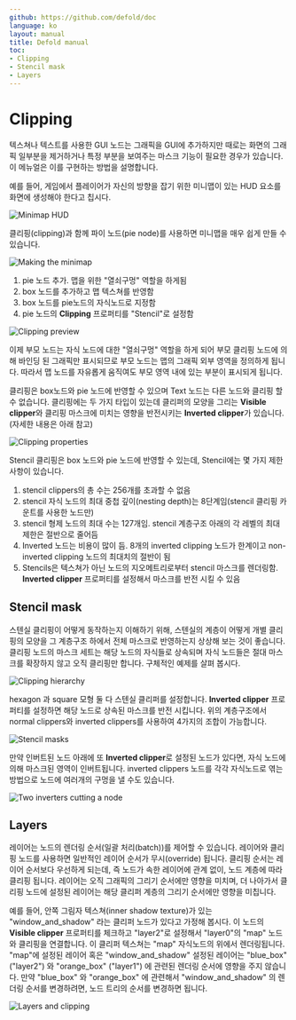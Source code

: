 ```yaml
---
github: https://github.com/defold/doc
language: ko
layout: manual
title: Defold manual
toc:
- Clipping
- Stencil mask
- Layers
---
```


# Clipping
텍스쳐나 텍스트를 사용한 GUI 노드는 그래픽을 GUI에 추가하지만 때로는 화면의 그래픽 일부분을 제거하거나 특정 부분을 보여주는 마스크 기능이 필요한 경우가 있습니다. 이 메뉴얼은 이를 구현하는 방법을 설명합니다.

예를 들어, 게임에서 플레이어가 자신의 방향을 잡기 위한 미니맵이 있는 HUD 요소를 화면에 생성해야 한다고 칩시다.

![Minimap HUD](/manuals/images/clipping/clipping_minimap.png)

클리핑(clipping)과 함께 파이 노드(pie node)를 사용하면 미니맵을 매우 쉽게 만들 수 있습니다.

![Making the minimap](/manuals/images/clipping/clipping_making_minimap.png)

1. pie 노드 추가. 맵을 위한 "열쇠구멍" 역할을 하게됨
2. box 노드를 추가하고 맵 텍스쳐를 반영함
3. box 노드를 pie노드의 자식노드로 지정함
4. pie 노드의 **Clipping** 프로퍼티를 "Stencil"로 설정함

![Clipping preview](/manuals/images/clipping/clipping_preview.png)

이제 부모 노드는 자식 노드에 대한 "열쇠구멍" 역할을 하게 되어 부모 클리핑 노드에 의해 바인딩 된 그래픽만 표시되므로 부모 노드는 맵의 그래픽 외부 영역을 정의하게 됩니다. 따라서 맵 노드를 자유롭게 움직여도 부모 영역 내에 있는 부분이 표시되게 됩니다.

클리핑은 box노드와 pie 노드에 반영할 수 있으며 Text 노드는 다른 노드와 클리핑 할 수 없습니다. 클리핑에는 두 가지 타입이 있는데 클리퍼의 모양을 그리는 **Visible clipper**와 클리핑 마스크에 미치는 영향을 반전시키는 **Inverted clipper**가 있습니다. (자세한 내용은 아래 참고)

![Clipping properties](/manuals/images/clipping/clipping_properties.png)

Stencil 클리핑은 box 노드와 pie 노드에 반영할 수 있는데, Stencil에는 몇 가지 제한사항이 있습니다.

1. stencil clippers의 총 수는 256개를 초과할 수 없음
2. stencil 자식 노드의 최대 중첩 깊이(nesting depth)는 8단계임(stencil 클리핑 카운트를 사용한 노드만)
3. stencil 형제 노드의 최대 수는 127개임. stencil 계층구조 아래의 각 레벨의 최대 제한은 절반으로 줄어듬
4. Inverted 노드는 비용이 많이 듬. 8개의 inverted clipping 노드가 한계이고 non-inverted clipping 노드의 최대치의 절반이 됨
5. Stencils은 텍스쳐가 아닌 노드의 지오메트리로부터 stencil 마스크를 렌더링함. **Inverted clipper** 프로퍼티를 설정해서 마스크를 반전 시킬 수 있음

## Stencil mask
스텐실 클리핑이 어떻게 동작하는지 이해하기 위해, 스텐실의 계층이 어떻게 개별 클리핑의 모양을 그 계층구조 하에서 전체 마스크로 반영하는지 상상해 보는 것이 좋습니다. 클리핑 노드의 마스크 세트는 해당 노드의 자식들로 상속되며 자식 노드들은 절대 마스크를 확장하지 않고 오직 클리핑만 합니다. 구체적인 예제를 살펴 봅시다.

![Clipping hierarchy](/manuals/images/clipping/clipping_hierarchy.png)

hexagon 과 square 모형 둘 다 스텐실 클리퍼를 설정합니다. **Inverted clipper** 프로퍼티를 설정하면 해당 노드로 상속된 마스크를 반전 시킵니다. 위의 계층구조에서 normal clippers와 inverted clippers를 사용하여 4가지의 조합이 가능합니다.

![Stencil masks](/manuals/images/clipping/clipping_stencil_masks.png)

만약 인버트된 노드 아래에 또 **Inverted clipper**로 설정된 노드가 있다면, 자식 노드에 의해 마스크된 영역이 인버트됩니다. inverted clippers 노드를 각각 자식노드로 엮는 방법으로 노드에 여러개의 구멍을 낼 수도 있습니다.

![Two inverters cutting a node](/manuals/images/clipping/clipping_two_inverters.png)

## Layers
레이어는 노드의 렌더링 순서(일괄 처리(batch))를 제어할 수 있습니다. 레이어와 클리핑 노드를 사용하면 일반적인 레이어 순서가 무시(override) 됩니다. 클리핑 순서는 레이어 순서보다 우선하게 되는데, 즉 노드가 속한 레이어에 관계 없이, 노드 계층에 따라 클리핑 됩니다. 레이어는 오직 그래픽의 그리기 순서에만 영향을 미치며, 더 나아가서 클리핑 노드에 설정된 레이어는 해당 클리퍼 계층의 그리기 순서에만 영향을 미칩니다.

예를 들어, 안쪽 그림자 텍스쳐(inner shadow texture)가 있는 "window_and_shadow" 라는 클리퍼 노드가 있다고 가정해 봅시다. 이 노드의 **Visible clipper** 프로퍼티를 체크하고 "layer2"로 설정해서 "layer0"의 "map" 노드와 클리핑을 연결합니다. 이 클리퍼 텍스쳐는 "map" 자식노드의 위에서 렌더링됩니다. "map"에 설정된 레이어 혹은 "window_and_shadow" 설정된 레이어는 "blue_box" ("layer2") 와 "orange_box" ("layer1") 에 관련된 렌더링 순서에 영향을 주지 않습니다. 만약 "blue_box" 와 "orange_box" 에 관련해서 "window_and_shadow" 의 렌더링 순서를 변경하려면, 노드 트리의 순서를 변경하면 됩니다.

![Layers and clipping](/manuals/images/clipping/clipping_layers.png)